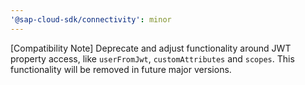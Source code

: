 ```yaml
---
'@sap-cloud-sdk/connectivity': minor
---
```


[Compatibility Note] Deprecate and adjust functionality around JWT property access, like `userFromJwt`, `customAttributes` and `scopes`. This functionality will be removed in future major versions.
